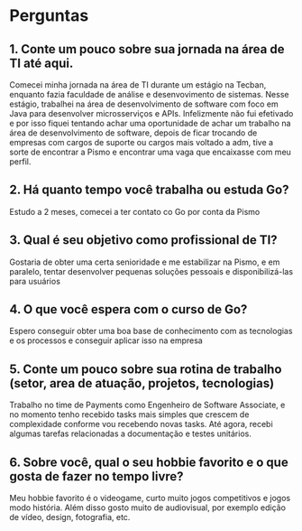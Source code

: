 # Perguntas

## 1. Conte um pouco sobre sua jornada na área de TI até aqui.

Comecei minha jornada na área de TI durante um estágio na Tecban, enquanto fazia faculdade 
de análise e desenvovimento de sistemas. Nesse estágio, trabalhei na área de desenvolvimento de software
com foco em Java para desenvolver microsserviços e APIs. Infelizmente não fui efetivado e por isso fiquei
tentando achar uma oportunidade de achar um trabalho na área de desenvolvimento de software, depois de ficar
trocando de empresas com cargos de suporte ou cargos mais voltado a adm, tive a sorte de encontrar a Pismo e 
encontrar uma vaga que encaixasse com meu perfil.

## 2. Há quanto tempo você trabalha ou estuda Go?

Estudo a 2 meses, comecei a ter contato co Go por conta da Pismo

## 3. Qual é seu objetivo como profissional de TI?

Gostaria de obter uma certa senioridade e me estabilizar na Pismo, e em paralelo, tentar desenvolver pequenas soluções pessoais
e disponibilizá-las para usuários

## 4. O que você espera com o curso de Go?

Espero conseguir obter uma boa base de conhecimento com as tecnologias e os processos e conseguir aplicar isso na empresa

## 5. Conte um pouco sobre sua rotina de trabalho (setor, area de atuação, projetos, tecnologias)

Trabalho no time de Payments como Engenheiro de Software Associate, e no momento tenho recebido tasks mais simples que 
crescem de complexidade conforme vou recebendo novas tasks. Até agora, recebi algumas tarefas relacionadas a documentação
e testes unitários.

## 6. Sobre você, qual o seu hobbie favorito e o que gosta de fazer no tempo livre?

Meu hobbie favorito é o videogame, curto muito jogos competitivos e jogos modo história. Além disso gosto muito de audiovisual, por exemplo 
edição de vídeo, design, fotografia, etc.